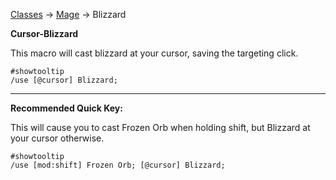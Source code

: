 [Classes](https://github.com/Harurebi/HaruMacros/tree/master/Classes) -> [Mage](https://github.com/Harurebi/HaruMacros/tree/master/Classes/Mage) -> Blizzard

**Cursor-Blizzard**

This macro will cast blizzard at your cursor, saving the targeting click.
```
#showtooltip
/use [@cursor] Blizzard;
```

-------------

**Recommended Quick Key:**

This will cause you to cast Frozen Orb when holding shift, but Blizzard at your cursor otherwise.
```
#showtooltip
/use [mod:shift] Frozen Orb; [@cursor] Blizzard;
```

